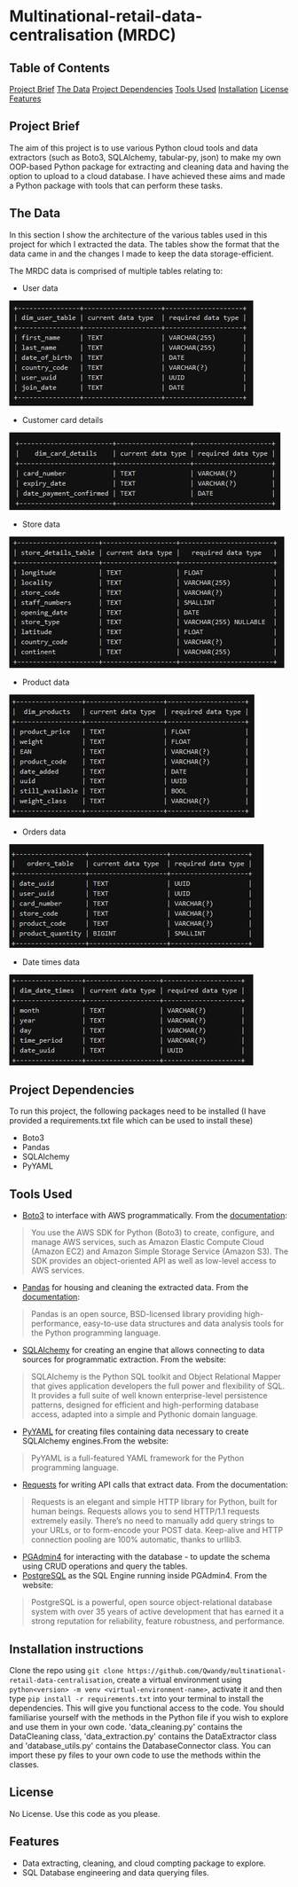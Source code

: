 # Multinational-retail-data-centralisation (MRDC)

## Table of Contents
[Project Brief](#project-brief)
[The Data](#the-data)
[Project Dependencies](#project-brief)
[Tools Used](#tools-used)
[Installation](#installation-instructions)
[License](#license)
[Features](#features)

## Project Brief

The aim of this project is to use various Python cloud tools and data extractors (such as Boto3, SQLAlchemy, tabular-py, json) to make my own OOP-based Python package for extracting and cleaning data and having the option to upload to a cloud database. I have achieved these aims and made a Python package with tools that can perform these tasks.

## The Data

In this section I show the architecture of the various tables used in this project for which I extracted the data. The tables show the format that the data came in and the changes I made to keep the data storage-efficient.

The MRDC data is comprised of multiple tables relating to:
- User data 

![Alt text](users_data.JPG)

- Customer card details

![Alt text](card_data.JPG)

- Store data

![Alt text](store_data.JPG)

- Product data

![Alt text](products_data.JPG)

- Orders data

![Alt text](orders_data.JPG)

- Date times data

![Alt text](date_times_data.JPG)

## Project Dependencies
To run this project, the following packages need to be installed (I have provided a requirements.txt file which can be used to install these)
- Boto3 
- Pandas 
- SQLAlchemy 
- PyYAML 


## Tools Used
- [Boto3](https://aws.amazon.com/sdk-for-python/) to interface with AWS programmatically. From the [documentation](https://boto3.amazonaws.com/v1/documentation/api/latest/index.html):
> You use the AWS SDK for Python (Boto3) to create, configure, and manage AWS services, such as Amazon Elastic  Compute Cloud (Amazon EC2) and Amazon Simple Storage Service (Amazon S3). The SDK provides an object-oriented API as well as low-level access to AWS services.
- [Pandas](https://pandas.pydata.org/) for housing and cleaning the extracted data. From the [documentation](https://pandas.pydata.org/docs/):
> Pandas is an open source, BSD-licensed library providing high-performance, easy-to-use data structures and data analysis tools for the Python programming language.
- [SQLAlchemy](https://www.sqlalchemy.org/) for creating an engine that allows connecting to data sources for programmatic extraction. From the website:
> SQLAlchemy is the Python SQL toolkit and Object Relational Mapper that gives application developers the full power and flexibility of SQL. It provides a full suite of well known enterprise-level persistence patterns, designed for efficient and high-performing database access, adapted into a simple and Pythonic domain language.
- [PyYAML](https://pyyaml.org/) for creating files containing data necessary to create SQLAlchemy engines.From the website:
>PyYAML is a full-featured YAML framework for the Python programming language.
- [Requests](https://requests.readthedocs.io/en/latest/) for writing API calls that extract data. From the documentation:
> Requests is an elegant and simple HTTP library for Python, built for human beings. Requests allows you to send HTTP/1.1 requests extremely easily. There’s no need to manually add query strings to your URLs, or to form-encode your POST data. Keep-alive and HTTP connection pooling are 100% automatic, thanks to urllib3.
- [PGAdmin4](https://www.pgadmin.org/) for interacting with the database - to update the schema using CRUD operations and query the tables.
- [PostgreSQL](https://www.postgresql.org/) as the SQL Engine running inside PGAdmin4. From the website:
> PostgreSQL is a powerful, open source object-relational database system with over 35 years of active development that has earned it a strong reputation for reliability, feature robustness, and performance. 

## Installation instructions

Clone the repo using `git clone https://github.com/Qwandy/multinational-retail-data-centralisation`, create a virtual environment using `python<version> -m venv <virtual-environment-name>`, activate it and then type `pip install -r requirements.txt` into your terminal to install the dependencies. This will give you functional access to the code. You should familiarise yourself with the methods in the Python file if you wish to explore and use them in your own code. 'data_cleaning.py' contains the DataCleaning class, 'data_extraction.py' contains the DataExtractor class and 'database_utils.py' contains the DatabaseConnector class. You can import these py files to your own code to use the methods within the classes.

## License

No License. Use this code as you please.

## Features
- Data extracting, cleaning, and cloud compting package to explore.
- SQL Database engineering and data querying files.

